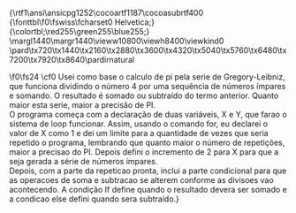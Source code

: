 {\rtf1\ansi\ansicpg1252\cocoartf1187\cocoasubrtf400
{\fonttbl\f0\fswiss\fcharset0 Helvetica;}
{\colortbl;\red255\green255\blue255;}
\margl1440\margr1440\vieww10800\viewh8400\viewkind0
\pard\tx720\tx1440\tx2160\tx2880\tx3600\tx4320\tx5040\tx5760\tx6480\tx7200\tx7920\tx8640\pardirnatural

\f0\fs24 \cf0        Usei como base o calculo de pi pela serie de Gregory-Leibniz, que funciona dividindo o número 4 por uma sequência de números ímpares e somando. O resultado é somado ou subtraído do termo anterior. Quanto maior esta serie, maior a precisão de PI.\
       O programa começa com a declaração de duas variáveis, X e Y, que farao o sistema de loop funcionar. Assim, usando o comando for, eu declarei o valor de X como 1 e dei um limite para a quantidade de vezes que seria repetido o programa, lembrando que quanto maior o número de repetições, maior a precisao do PI. Depois defini o incremento de 2 para X para que a seja gerada a série de números ímpares.\
        Depois, com a parte da repeticao pronta, inclui a parte condicional para que as operacoes de soma e subtracao se alterem conforme as divisoes vao acontecendo. A condição If define quando o resultado devera ser somado e a condicao else defini quando sera subtraído.}